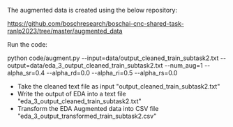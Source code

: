 The augmented data is created using the below repository:

https://github.com/boschresearch/boschai-cnc-shared-task-ranlp2023/tree/master/augmented_data


Run the code:

python code/augment.py --input=data/output_cleaned_train_subtask2.txt --output=data/eda_3_output_cleaned_train_subtask2.txt --num_aug=1 --alpha_sr=0.4 --alpha_rd=0.0 --alpha_ri=0.5 --alpha_rs=0.0


- Take the cleaned text file as input "output_cleaned_train_subtask2.txt"
- Write the output of EDA into a text file "eda_3_output_cleaned_train_subtask2.txt"
- Transform the EDA Augmented data into CSV file "eda_3_output_transformed_train_subtask2.csv"
